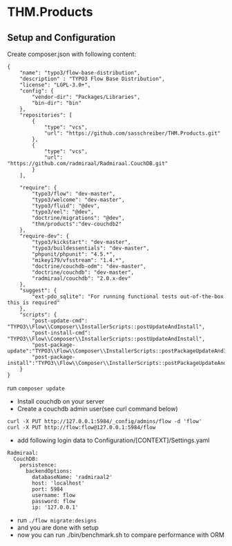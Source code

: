 # THM.Products

## Setup and Configuration


Create composer.json with following content:
```
{
	"name": "typo3/flow-base-distribution",
	"description" : "TYPO3 Flow Base Distribution",
	"license": "LGPL-3.0+",
	"config": {
		"vendor-dir": "Packages/Libraries",
		"bin-dir": "bin"
	},
	"repositories": [
		{
			"type": "vcs",
			"url": "https://github.com/sasschreiber/THM.Products.git"
		},
		{
			"type": "vcs",
			"url": "https://github.com/radmiraal/Radmiraal.CouchDB.git"
		}
	],

	"require": {
		"typo3/flow": "dev-master",
		"typo3/welcome": "dev-master",
		"typo3/fluid": "@dev",
		"typo3/eel": "@dev",
		"doctrine/migrations": "@dev",
		"thm/products":"dev-couchdb2"
	},
	"require-dev": {
		"typo3/kickstart": "dev-master",
		"typo3/buildessentials": "dev-master",
		"phpunit/phpunit": "4.5.*",
		"mikey179/vfsstream": "1.4.*",
		"doctrine/couchdb-odm": "dev-master",
		"doctrine/couchdb": "dev-master",
		"radmiraal/couchdb": "2.0.x-dev"
	},
	"suggest": {
		"ext-pdo_sqlite": "For running functional tests out-of-the-box this is required"
	},
	"scripts": {
		"post-update-cmd": "TYPO3\\Flow\\Composer\\InstallerScripts::postUpdateAndInstall",
		"post-install-cmd": "TYPO3\\Flow\\Composer\\InstallerScripts::postUpdateAndInstall",
		"post-package-update":"TYPO3\\Flow\\Composer\\InstallerScripts::postPackageUpdateAndInstall",
		"post-package-install":"TYPO3\\Flow\\Composer\\InstallerScripts::postPackageUpdateAndInstall"
	}
}
```

run ```composer update```

- Install couchdb on your server
- Create a couchdb admin user(see curl command below)

```
curl -X PUT http://127.0.0.1:5984/_config/admins/flow -d 'flow'
curl -X PUT http://flow:flow@127.0.0.1:5984/flow
```

- add following login data to Configuration/[CONTEXT]/Settings.yaml

```
Radmiraal:
  CouchDB:
    persistence:
      backendOptions:
        databaseName: 'radmiraal2'
        host: 'localhost'
        port: 5984
        username: flow
        password: flow
        ip: '127.0.0.1'
```

- run ```./flow migrate:designs``` 
- and you are done with setup
- now you can run ./bin/benchmark.sh to compare performance with ORM
